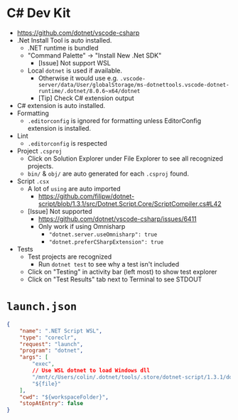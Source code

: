 # C# Dev Kit

- <https://github.com/dotnet/vscode-csharp>
- .Net Install Tool is auto installed.
    - .NET runtime is bundled
    - "Command Palette" -> "Install New .Net SDK"
        - [Issue] Not support WSL
    - Local `dotnet` is used if available.
        - Otherwise it would use e.g. `.vscode-server/data/User/globalStorage/ms-dotnettools.vscode-dotnet-runtime/.dotnet/8.0.6~x64/dotnet`
        - [Tip] Check C# extension output
- C# extension is auto installed.
- Formatting
    - `.editorconfig` is ignored for formatting unless EditorConfig extension is installed.
- Lint
    - `.editorconfig` is respected
- Project `.csproj`
    - Click on Solution Explorer under File Explorer to see all recognized projects.
    - `bin/` & `obj/` are auto generated for each `.csproj` found.
- Script `.csx`
    - A lot of `using` are auto imported
        - <https://github.com/filipw/dotnet-script/blob/1.3.1/src/Dotnet.Script.Core/ScriptCompiler.cs#L42>
    - [Issue] Not supported
        - <https://github.com/dotnet/vscode-csharp/issues/6411>
        - Only work if using Omnisharp
            - `"dotnet.server.useOmnisharp": true`
            - `"dotnet.preferCSharpExtension": true`
- Tests
    - Test projects are recognized
        - Run `dotnet test` to see why a test isn't included
    - Click on "Testing" in activity bar (left most) to show test explorer
    - Click on "Test Results" tab next to Terminal to see STDOUT


# `launch.json`

```json
{
    "name": ".NET Script WSL",
    "type": "coreclr",
    "request": "launch",
    "program": "dotnet",
    "args": [
        "exec",
        // Use WSL dotnet to load Windows dll
        "/mnt/c/Users/colin/.dotnet/tools/.store/dotnet-script/1.3.1/dotnet-script/1.3.1/tools/net6.0/any/dotnet-script.dll",
        "${file}"
    ],
    "cwd": "${workspaceFolder}",
    "stopAtEntry": false
}
```
